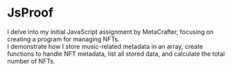# JsProof

I delve into my initial JavaScript assignment by MetaCrafter, focusing on creating a program for managing NFTs. 
<br>
I demonstrate how I store music-related metadata in an array, create functions to handle NFT metadata, list all stored data, and calculate the total number of NFTs.